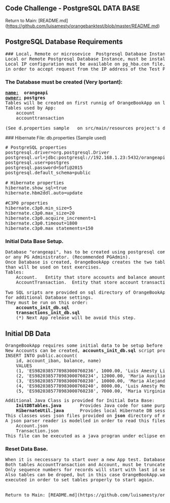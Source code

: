 ## Code Challenge - PostgreSQL DATA BASE
Return to Main: [README.md] (https://github.com/luisamesty/orangebanktest/blob/master/README.md)

## PostgreSQL Database Requirements
<pre>
### Local, Remote or microsevice  Postgresql Database Instance.
Local or Remote Postgresql Database Instance, must be installed and service running.
Local IP configuration must be available on pg_hba.con file,
in order to accept request from the IP address of the Test PC and Docker containers.
</pre>
### <B>The Database must be created (Very Iportant):</b>
<pre>
<b><u>name:</u>  orangeapi</b>
<b><u>owner:</u> postgres</b>
Tables will be created on first runnig of OrangeBookApp on local eclipse o microservice container.
Tables used by App:
    account
    accounttransaction

(See d.properties sample   on src/main/resources project's directory) 
</pre>
### Hibernate File:  db.properties (Sample used)
<pre>
# PostgreSQL properties
postgresql.driver=org.postgresql.Driver
postgresql.url=jdbc:postgresql://192.168.1.23:5432/orangeapi
postgresql.user=postgres
postgresql.password=Sofi@2015
postgresql.default_schema=public

# Hibernate properties
hibernate.show_sql=true
hibernate.hbm2ddl.auto=update

#C3P0 properties
hibernate.c3p0.min_size=5
hibernate.c3p0.max_size=20
hibernate.c3p0.acquire_increment=1
hibernate.c3p0.timeout=1800
hibernate.c3p0.max_statements=150
</pre>
### Initial Data Base Setup.
<pre>
Database "orangeapi", has to be created using postgresql command lines,
or any PG Administrator. (Recommended PGAdmin).
Once Database is created, OrangeBookApp creates the two tables, 
than will be used on test exercises.
Tables:
    Account.   Entity that store accounts and balance amount.
    AccountTransaction.  Entity that store account transaction processed.

Two SQL sripts are provided on sql directory of OrangeBookApp project, 
for additional Database settings. 
They must be run on this order:
    <b>accounts_init_db.sql</b>
    <b>transactions_init_db.sql</b>
    (*) Next App release will be avoid this step.
</pre>
## Initial DB Data
<pre>
OrangeBookApp requires some initial data to be setup before running transaction tests.
New Accounts can be created, <b>accounts_init_db.sql</b> script provides sample initial accounts values. 
INSERT INTO public.account(
	id, account_iban, balance, name)
	VALUES 
	(1, 'ES9820385778983000760236', 1000.00, 'Luis Amesty Linares'),
	(2, 'ES9820385778983000760234', 12000.00, 'Maria Auxiliadora Amesty'),
	(3, 'ES9820385778983000760230', 10000.00, 'Maria Alejandra Amesty'),
	(4, 'ES9820385778983000760240', 8000.00, 'Luis Amesty Morello'),
	(5, 'ES9820385778983000760238', 7000.00, 'Maria Virginia Linares') ;
</pre>
<pre>
Additional Java Class is provided for Initial Data Base:
    <b>InitDBTables.java</b>       Provides Java code for same purpose.
    <b>HibernateUtil.java</b>      Provides local Hibernate DB session.
This classes uses json files provided on <b>json</b> directory of main app. 
A json parser reader is modelled in order to read this files:
    Account.json
    Transaction.json
This file can be executed as a java progran under eclipse environment.
</pre>
### Reset Data Base.
<pre>
When it is neccessary to start over a new App test. Database "orangeapi" can be set to initial sattus.
Both tables AccountTransaction and Account, must be truncated and start again with java programas and scripts.
Only sequence numbers for records will start with last id sequences.
Also tables can be droped, but in this case OrangeBookApp.war App must be re-started and initial sql script 
executed in order to set tables properly to start again.


Return to Main: [README.md](https://github.com/luisamesty/orangebanktest/blob/master/README.md)